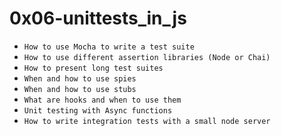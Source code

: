 # 0x06-unittests_in_js
* `How to use Mocha to write a test suite`
* `How to use different assertion libraries (Node or Chai)`
* `How to present long test suites`
* `When and how to use spies`
* `When and how to use stubs`
* `What are hooks and when to use them`
* `Unit testing with Async functions`
* `How to write integration tests with a small node server`
